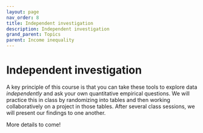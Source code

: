 ```yaml
---
layout: page
nav_order: 8
title: Independent investigation
description: Independent investigation
grand_parent: Topics
parent: Income inequality
---
```


# Independent investigation

A key principle of this course is that you can take these tools to explore data _independently_ and ask your own quantitative empirical questions. We will practice this in class by randomizing into tables and then working collaboratively on a project in those tables. After several class sessions, we will present our findings to one another.

More details to come!